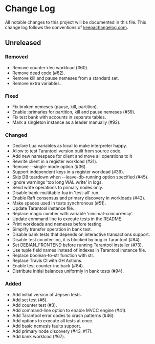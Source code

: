 # Change Log

All notable changes to this project will be documented in this file. This
change log follows the conventions of
[keepachangelog.com](https://keepachangelog.com/).

## Unreleased

### Removed

- Remove counter-dec workload (#60).
- Remove dead code (#62).
- Remove kill and pause nemeses from a standard set.
- Remove extra variables.

### Fixed

- Fix broken nemeses (pause, kill, partition).
- Enable :primaries for partition, kill and pause nemeses (#59).
- Fix test bank with accounts in separate tables.
- Mark a singleton instance as a leader manually (#92).

### Changed

- Declare Lua variables as local to make interpreter happy.
- Allow to test Tarantool version built from source code.
- Add new namespace for client and move all operations to it
- Rewrite client in a register workload (#31).
- Remove --single-mode option (#36).
- Support independent keys in a register workload (#39).
- Skip DB teardown when --leave-db-running option specified (#45).
- Ignore warnings 'too long WAL write' in logs.
- Send write operations to primary nodes only.
- Disable bank-multitable-lua in 'test-all' run
- Enable Raft consensus and primary discovery in workloads (#42).
- Make spaces used in tests synchronous (#51).
- Update Tarantool instance file.
- Replace magic number with variable 'minimal-concurrency'.
- Update command line to execute tests in the README.
- Print workloads and nemeses before testing.
- Simplify transfer operation in bank test.
- Disable bank tests that depends on interactive transactions support.
- Disable test counter-inc, it is blocked by bug in Tarantool (#84).
- Set DEBIAN_FRONTEND before running Tarantool installer (#73).
- Use tuple field names instead of indexes in Tarantool instance file.
- Replace boolean-to-str function with str.
- Replace Travis CI with GH Actions.
- Enable test counter-inc back (#84).
- Distribute initial balances uniformly in bank tests (#94).

### Added

- Add initial version of Jepsen tests.
- Add set test (#6).
- Add counter test (#3).
- Add command-line option to enable MVCC engine (#41).
- Add Tarantool error codes to crash patterns (#46).
- Add options to execute all tests at once.
- Add basic nemesis faults support.
- Add primary node discovery (#43, #17).
- Add bank workload (#67).
